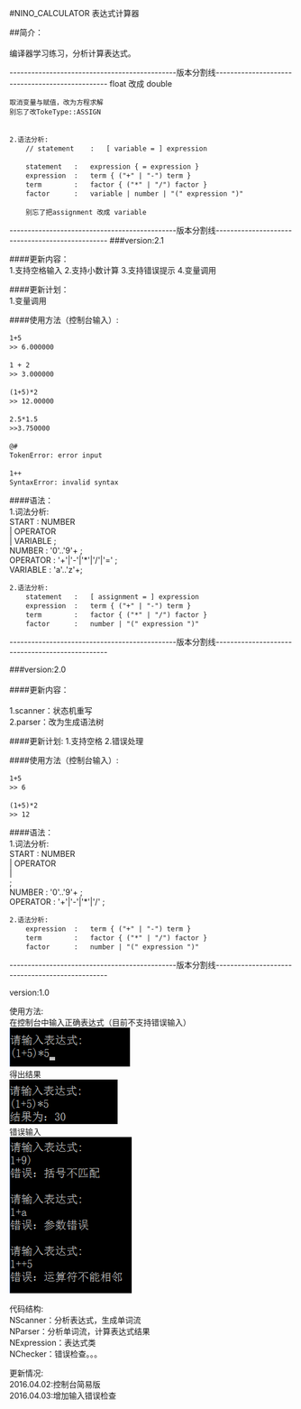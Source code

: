 
#NINO_CALCULATOR 表达式计算器<br>  

##简介：<br>        
  编译器学习练习，分析计算表达式。<br>  


----------------------------------------------版本分割线------------------------------------------------
	float 改成 double
	
	
	取消变量与赋值，改为方程求解
	别忘了改TokeType::ASSIGN


	2.语法分析:
		// statement	:	[ variable = ] expression

		statement	:	expression { = expression }
		expression  :	term { ("+" | "-") term }
		term		:	factor { ("*" | "/") factor }
		factor		:	variable | number | "(" expression ")" 

		别忘了把assignment 改成 variable
----------------------------------------------版本分割线------------------------------------------------
###version:2.1 <br>

####更新内容：<br>
	1.支持空格输入
	2.支持小数计算
	3.支持错误提示
	4.变量调用

####更新计划：<br>
	1.变量调用

####使用方法（控制台输入）:

	1+5
	>> 6.000000

	1 + 2
	>> 3.000000

	(1+5)*2
	>> 12.00000

	2.5*1.5
	>>3.750000

	@#
	TokenError: error input

	1++
	SyntaxError: invalid syntax


####语法：      
	1.词法分析:      
		START		: NUMBER     
					| OPERATOR      
					| VARIABLE
					;        
		NUMBER		: '0'..'9'+ ;       
		OPERATOR	: '+'|'-'|'*'|'/'|'=' ;      
		VARIABLE	: 'a'..'z'+;

	2.语法分析:
		statement	:	[ assignment = ] expression
		expression  :	term { ("+" | "-") term }
		term		:	factor { ("*" | "/") factor }
		factor		:	number | "(" expression ")" 

	


----------------------------------------------版本分割线------------------------------------------------
 
###version:2.0 <br>    
####更新内容：<br>    
	1.scanner：状态机重写  
	2.parser：改为生成语法树
	
####更新计划:
	1.支持空格
	2.错误处理
	
####使用方法（控制台输入）:

	1+5
	>> 6

	(1+5)*2
	>> 12

####语法：      
	1.词法分析:      
		START		: NUMBER     
					| OPERATOR      
					|        
					;        
		NUMBER		: '0'..'9'+ ;       
		OPERATOR	: '+'|'-'|'*'|'/' ;       

	2.语法分析:
		expression  :	term { ("+" | "-") term }
		term		:	factor { ("*" | "/") factor }
		factor		:	number | "(" expression ")" 


----------------------------------------------版本分割线------------------------------------------------

version:1.0

使用方法:     
在控制台中输入正确表达式（目前不支持错误输入）      
![](https://github.com/ninovt9/NINO_CALCULATOR/blob/master/Source/console_calculator_1.png)     
得出结果      
![](https://github.com/ninovt9/NINO_CALCULATOR/blob/master/Source/console_calculator_2.png)    
错误输入    
![](https://github.com/ninovt9/NINO_CALCULATOR/blob/master/Source/2016.04.03.png)


代码结构:      
NScanner：分析表达式，生成单词流     
NParser：分析单词流，计算表达式结果     
NExpression：表达式类  
NChecker：错误检查。。。

更新情况:     
2016.04.02:控制台简易版     
2016.04.03:增加输入错误检查


